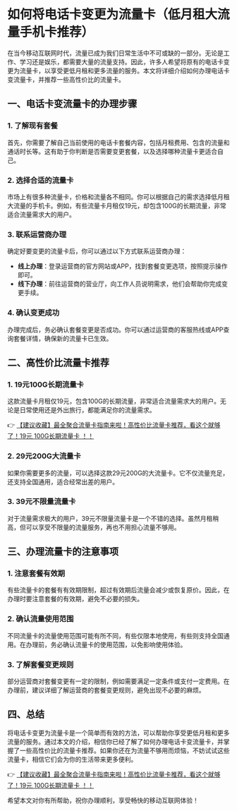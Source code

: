 # 如何将电话卡变更为流量卡（低月租大流量手机卡推荐）

在当今移动互联网时代，流量已成为我们日常生活中不可或缺的一部分。无论是工作、学习还是娱乐，都需要大量的流量支持。因此，许多人希望将原有的电话卡变更为流量卡，以享受更低月租和更多流量的服务。本文将详细介绍如何办理电话卡变流量卡，并推荐一些高性价比的流量卡。

## 一、电话卡变流量卡的办理步骤

### 1. 了解现有套餐
首先，你需要了解自己当前使用的电话卡套餐内容，包括月租费用、包含的流量和通话时长等。这有助于你判断是否需要变更套餐，以及选择哪种流量卡更适合自己。

### 2. 选择合适的流量卡
市场上有很多种流量卡，价格和流量各不相同。你可以根据自己的需求选择低月租大流量的手机卡。例如，有些流量卡月租仅19元，却包含100G的长期流量，非常适合流量需求大的用户。

### 3. 联系运营商办理
确定好要变更的流量卡后，你可以通过以下方式联系运营商办理：
- **线上办理**：登录运营商的官方网站或APP，找到套餐变更选项，按照提示操作即可。
- **线下办理**：前往运营商的营业厅，向工作人员说明需求，他们会帮助你完成变更手续。

### 4. 确认变更成功
办理完成后，务必确认套餐变更是否成功。你可以通过运营商的客服热线或APP查询套餐详情，确保新的流量卡已生效。

## 二、高性价比流量卡推荐

### 1. 19元100G长期流量卡
这款流量卡月租仅19元，包含100G的长期流量，非常适合流量需求大的用户。无论是日常使用还是外出旅行，都能满足你的流量需求。

👉 [【建议收藏】最全聚合流量卡指南来啦！高性价比流量卡推荐，看这个就够了！19元 100G长期流量卡 ！！](https://bit.ly/Liuliangka)

### 2. 29元200G大流量卡
如果你需要更多的流量，可以选择这款29元200G的大流量卡。它不仅流量充足，还支持全国通用，适合经常出差的用户。

### 3. 39元不限量流量卡
对于流量需求极大的用户，39元不限量流量卡是一个不错的选择。虽然月租稍高，但可以享受不限量的流量服务，再也不用担心流量不够用。

## 三、办理流量卡的注意事项

### 1. 注意套餐有效期
有些流量卡的套餐有有效期限制，超过有效期后流量会减少或恢复原价。因此，在办理时要注意套餐的有效期，避免不必要的损失。

### 2. 确认流量使用范围
不同流量卡的流量使用范围可能有所不同，有些仅限本地使用，有些则支持全国通用。在办理前，务必确认流量卡的使用范围，以免影响使用体验。

### 3. 了解套餐变更规则
部分运营商对套餐变更有一定的限制，例如需要满足一定条件或支付一定费用。在办理前，建议详细了解运营商的套餐变更规则，避免出现不必要的麻烦。

## 四、总结

将电话卡变更为流量卡是一个简单而有效的方法，可以帮助你享受更低月租和更多流量的服务。通过本文的介绍，相信你已经了解了如何办理电话卡变流量卡，并掌握了一些高性价比的流量卡推荐。如果你还在为流量不够用而烦恼，不妨试试这些流量卡，相信它们会为你的生活带来更多便利。

👉 [【建议收藏】最全聚合流量卡指南来啦！高性价比流量卡推荐，看这个就够了！19元 100G长期流量卡 ！！](https://bit.ly/Liuliangka)

希望本文对你有所帮助，祝你办理顺利，享受畅快的移动互联网体验！